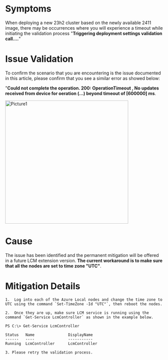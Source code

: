 
# Symptoms
  
When deploying a new 23h2 cluster based on the newly available 2411 image, there may be occurrences where you will experience a timeout while initiating the validation process "**Triggering deployment settings validation call....**"



# Issue Validation
To confirm the scenario that you are encountering is the issue documented in this article, please confirm that you see a similar error as showed below:

"**Could not complete the operation. 200: OperationTimeout , No updates received from device for oeration (...) beyond timeout of [600000] ms**.


<img width="392" alt="Picture1" src="https://github.com/user-attachments/assets/82dc34cf-034b-44bc-a982-2186244da046">


# Cause
The issue has been identified and the permanent mitigation will be offered in a future LCM extension version. **The current workaround is to make sure that all the nodes are set to time zone "UTC"**.

# Mitigation Details

```
1.  Log into each of the Azure Local nodes and change the time zone to UTC using the command `Set-TimeZone -Id "UTC"`, then reboot the nodes.

2.  Once they are up, make sure LCM service is running using the command `Get-Service LcmController` as shown in the example below.  
    
PS C:\> Get-Service LcmController

Status   Name               DisplayName
------   ----               -----------
Running  LcmController      LcmController

3. Please retry the validation process.
```
